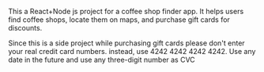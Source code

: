 This a React+Node js project for a coffee shop finder app. It helps users find coffee shops, locate them on maps, and purchase gift cards for discounts.  

Since this is a side project while purchasing gift cards please don't enter your real credit card numbers. instead, use 4242 4242 4242 4242. Use any date in the future and use any three-digit number as CVC
